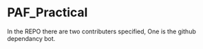 # PAF_Practical

In the REPO there are two contributers specified, One is the github dependancy bot.
